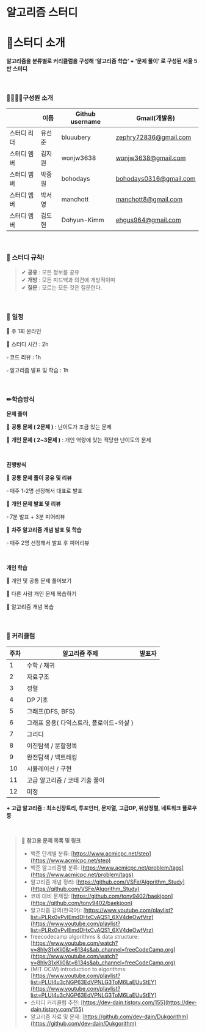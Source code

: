 # 알고리즘 스터디

# 🙌스터디 소개

**알고리즘을 분류별로 커리큘럼을 구성해 ‘알고리즘 학습’ + ‘문제 풀이’ 로 구성된 서울 5반 스터디**

<br/>

### 👨‍👩‍👧‍👦구성원 소개

|  | 이름 | Github username  | Gmail(개발용) |
| --- | --- | --- | --- |
| 스터디 리더 | 유선준 | bluuubery | zephry72836@gmail.com |
| 스터디 멤버 | 김지원 | wonjw3638 | wonjw3638@gmail.com |
| 스터디 멤버 | 박중원 | bohodays | bohodays0316@gmail.com |
| 스터디 멤버 | 박서영 | manchott | manchott8@gmail.com |
| 스터디 멤버 | 김도현 | Dohyun-Kimm | ehgus964@gmail.com |

<br/>

### 🚨 스터디 규칙!

> ✔ **공유** : 모든 정보를 공유<br/>
> ✔ **개방** : 모든 피드백과 의견에 개방적이며<br/>
> ✔ **질문** : 모르는 모든 것은 질문한다.<br/>

<br/>

### 📆 일정

🔸 주 1회 온라인

🔸 스터디 시간 : 2h

▫ 코드 리뷰 : 1h

▫ 알고리즘 발표 및 학습 : 1h

<br/>

### ✏학습방식

**문제 풀이**

🔸  **공통 문제 ( 2문제 )** : 난이도가 조금 있는 문제

🔸  **개인 문제 ( 2~3문제 )** : 개인 역량에 맞는 적당한 난이도의 문제

<br/>

**진행방식**

🔸  **공통 문제 풀이 공유 및 리뷰**

▫ 매주 1-2명 선정해서 대표로 발표

🔸  **개인 문제 발표 및 리뷰**

▫ 7분 발표 + 3분 피어리뷰

🔸  **차주 알고리즘 개념 발표 및 학습** 

▫ 매주 2명 선정해서 발표 후 피어리뷰

<br/>

**개인 학습**

🔸 개인 및 공통 문제 풀어보기

🔸 다른 사람 개인 문제 복습하기

🔸 알고리즘 개념 복습

<br/>

### 📑 커리큘럼

| 주차 | 알고리즘 주제 | 발표자 |
| --- | --- | --- |
| 1 | 수학 / 재귀 |  |
| 2 | 자료구조 |  |
| 3 | 정렬 |  |
| 4 | DP 기초 |  |
| 5 | 그래프(DFS, BFS) |  |
| 6 | 그래프 응용( 다익스트라, 플로이드-와샬 ) |  |
| 7 | 그리디 |  |
| 8 | 이진탐색 / 분할정복 |  |
| 9 | 완전탐색 / 백트래킹 |  |
| 10 | 시뮬레이션 / 구현 |  |
| 11 | 고급 알고리즘 / 코테 기출 풀이 |  |
| 12 | 미정 |  |

**+ 고급 알고리즘 : 최소신장트리, 투포인터, 문자열, 고급DP, 위상정렬, 네트워크 플로우 등**

<br/>

> 🧭 **참고용 문제 목록 및 링크**
>
> - 백준 단계별 분류: [https://www.acmicpc.net/step](https://www.acmicpc.net/step)
> - 백준 알고리즘별 분류: [https://www.acmicpc.net/problem/tags](https://www.acmicpc.net/problem/tags)
> - 알고리즘 개념 정리: [https://github.com/VSFe/Algorithm_Study](https://github.com/VSFe/Algorithm_Study)
> - 코테 대비 문제집: [https://github.com/tony9402/baekjoon](https://github.com/tony9402/baekjoon)
> - 알고리즘 강의(한국어): [https://www.youtube.com/playlist?list=PLRx0vPvlEmdDHxCvAQS1_6XV4deOwfVrz](https://www.youtube.com/playlist?list=PLRx0vPvlEmdDHxCvAQS1_6XV4deOwfVrz)
> - freecodecamp algorithms & data structure: [https://www.youtube.com/watch?v=8hly31xKli0&t=6134s&ab_channel=freeCodeCamp.org](https://www.youtube.com/watch?v=8hly31xKli0&t=6134s&ab_channel=freeCodeCamp.org)
> - (MIT OCW) introduction to algorithms: [https://www.youtube.com/playlist?list=PLUl4u3cNGP63EdVPNLG3ToM6LaEUuStEY](https://www.youtube.com/playlist?list=PLUl4u3cNGP63EdVPNLG3ToM6LaEUuStEY)
> - 스터디 커리큘럼 추천: [https://dev-dain.tistory.com/155](https://dev-dain.tistory.com/155)
> - 알고리즘 자료 및 문제: [https://github.com/dev-dain/Dukgorithm](https://github.com/dev-dain/Dukgorithm)
>   

</aside>